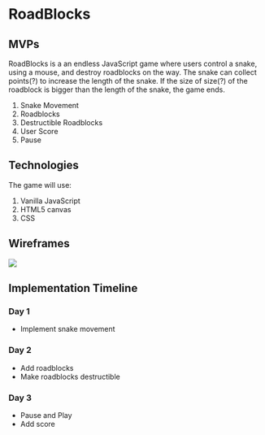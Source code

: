 # RoadBlocks

## MVPs
RoadBlocks is a an endless JavaScript game where users control a snake, using a mouse, and destroy roadblocks on the way. 
The snake can collect points(?) to increase the length of the snake. If the size of size(?) of the roadblock is bigger than the length of the snake, the game ends.
1. Snake Movement
2. Roadblocks
3. Destructible Roadblocks
4. User Score
5. Pause

## Technologies
The game will use:
1. Vanilla JavaScript
2. HTML5 canvas
3. CSS

## Wireframes
![](https://i.imgur.com/gfuTS6X.png)

## Implementation Timeline
### Day 1
* Implement snake movement
### Day 2
* Add roadblocks
* Make roadblocks destructible
### Day 3
* Pause and Play
* Add score
